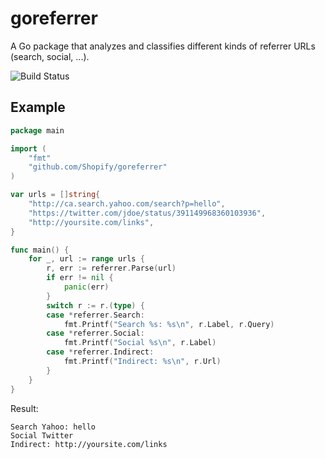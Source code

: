 goreferrer
==========

A Go package that analyzes and classifies different kinds of referrer URLs (search, social, ...).

![Build Status](https://travis-ci.org/Shopify/goreferrer.png)

## Example

```go
package main

import (
	"fmt"
	"github.com/Shopify/goreferrer"
)

var urls = []string{
	"http://ca.search.yahoo.com/search?p=hello",
	"https://twitter.com/jdoe/status/391149968360103936",
	"http://yoursite.com/links",
}

func main() {
	for _, url := range urls {
		r, err := referrer.Parse(url)
		if err != nil {
			panic(err)
		}
		switch r := r.(type) {
		case *referrer.Search:
			fmt.Printf("Search %s: %s\n", r.Label, r.Query)
		case *referrer.Social:
			fmt.Printf("Social %s\n", r.Label)
		case *referrer.Indirect:
			fmt.Printf("Indirect: %s\n", r.Url)
		}
	}
}
```
Result:
```
Search Yahoo: hello
Social Twitter
Indirect: http://yoursite.com/links
```
